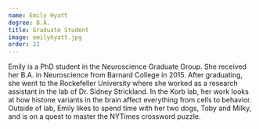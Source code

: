 ```yaml
---
name: Emily Hyatt
degree: B.A.
title: Graduate Student
image: emilyhyatt.jpg
order: 22
---
```

Emily is a PhD student in the Neuroscience Graduate Group. She received her B.A. in Neuroscience from Barnard College in 2015. After graduating, she went to the Rockefeller University where she worked as a research assistant in the lab of Dr. Sidney Strickland. In the Korb lab, her work looks at how histone variants in the brain affect everything from cells to behavior. Outside of lab, Emily likes to spend time with her two dogs, Toby and Milky, and is on a quest to master the NYTimes crossword puzzle.